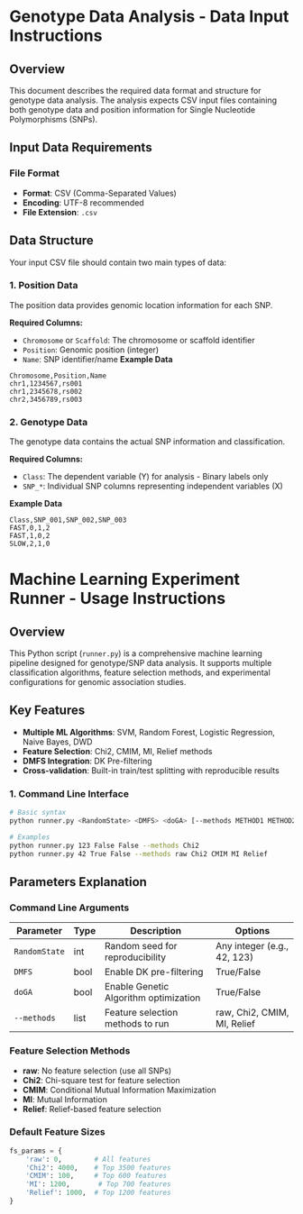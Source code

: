 # Genotype Data Analysis - Data Input Instructions

## Overview

This document describes the required data format and structure for genotype data analysis. The analysis expects CSV input files containing both genotype data and position information for Single Nucleotide Polymorphisms (SNPs).

## Input Data Requirements

### File Format
- **Format**: CSV (Comma-Separated Values)
- **Encoding**: UTF-8 recommended
- **File Extension**: `.csv`

## Data Structure

Your input CSV file should contain two main types of data:

### 1. Position Data
The position data provides genomic location information for each SNP.

**Required Columns:**
- `Chromosome` or `Scaffold`: The chromosome or scaffold identifier
- `Position`: Genomic position (integer)
- `Name`: SNP identifier/name
**Example Data**
```csv
Chromosome,Position,Name
chr1,1234567,rs001
chr1,2345678,rs002
chr2,3456789,rs003
```
### 2. Genotype Data
The genotype data contains the actual SNP information and classification.

**Required Columns:**
- `Class`: The dependent variable (Y) for analysis - Binary labels only
- `SNP_*`: Individual SNP columns representing independent variables (X)

**Example Data**
```csv
Class,SNP_001,SNP_002,SNP_003
FAST,0,1,2
FAST,1,0,2
SLOW,2,1,0
```
### 

# Machine Learning Experiment Runner - Usage Instructions

## Overview

This Python script (`runner.py`) is a comprehensive machine learning pipeline designed for genotype/SNP data analysis. It supports multiple classification algorithms, feature selection methods, and experimental configurations for genomic association studies.

## Key Features

- **Multiple ML Algorithms**: SVM, Random Forest, Logistic Regression, Naive Bayes, DWD
- **Feature Selection**: Chi2, CMIM, MI, Relief methods
- **DMFS Integration**: DK Pre-filtering
- **Cross-validation**: Built-in train/test splitting with reproducible results


### 1. Command Line Interface

```bash
# Basic syntax
python runner.py <RandomState> <DMFS> <doGA> [--methods METHOD1 METHOD2 ...]

# Examples
python runner.py 123 False False --methods Chi2
python runner.py 42 True False --methods raw Chi2 CMIM MI Relief
```


## Parameters Explanation

### Command Line Arguments

| Parameter | Type | Description | Options |
|-----------|------|-------------|---------|
| `RandomState` | int | Random seed for reproducibility | Any integer (e.g., 42, 123) |
| `DMFS` | bool | Enable DK pre-filtering | True/False |
| `doGA` | bool | Enable Genetic Algorithm optimization | True/False |
| `--methods` | list | Feature selection methods to run | raw, Chi2, CMIM, MI, Relief |

### Feature Selection Methods

- **raw**: No feature selection (use all SNPs)
- **Chi2**: Chi-square test for feature selection
- **CMIM**: Conditional Mutual Information Maximization
- **MI**: Mutual Information
- **Relief**: Relief-based feature selection

### Default Feature Sizes
```python
fs_params = {
    'raw': 0,        # All features
    'Chi2': 4000,    # Top 3500 features
    'CMIM': 100,     # Top 600 features  
    'MI': 1200,       # Top 700 features
    'Relief': 1000,  # Top 1200 features
}
```
